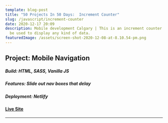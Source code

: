 ```yaml
---
template: blog-post
title: "50 Projects In 50 Days:  Increment Counter"
slug: /javascript/increment-counter
date: 2020-12-17 20:09
description: Mobile development Calgary | This is an increment counter that can
  be used to display any kind of data.
featuredImage: /assets/screen-shot-2020-12-08-at-8.10.54-pm.png
---
```

## Project: Mobile Navigation

##### Build: HTML, SASS, Vanilla JS

##### Features: Slide out nav boxes that delay

##### Deployment: Netlify

#### [Live Site](https://50-projects-in-50-days.netlify.app/random-choice-picker)

- - -
